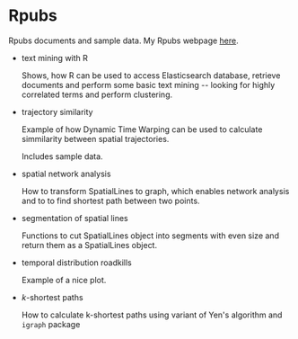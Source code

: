 Rpubs
=====

Rpubs documents and sample data. My Rpubs webpage [here](http://rpubs.com/janoskaz/).

+ text mining with R

    Shows, how R can be used to access Elasticsearch database, retrieve documents and perform some basic text mining -- looking for highly correlated terms and perform clustering.
    
+ trajectory similarity

    Example of how Dynamic Time Warping can be used to calculate simmilarity between spatial trajectories.
    
    Includes sample data.

+ spatial network analysis

    How to transform SpatialLines to graph, which enables network analysis and to to find shortest path between two points.

+ segmentation of spatial lines

    Functions to cut SpatialLines object into segments with even size and return them as a SpatialLines object.

+ temporal distribution roadkills

    Example of a nice plot.

+ *k*-shortest paths
    
    How to calculate k-shortest paths using variant of Yen's algorithm and `igraph` package
